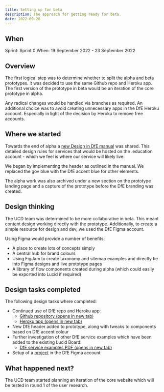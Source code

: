 ```yaml
---
title: Setting up for beta
description: The approach for getting ready for beta.
date: 2022-09-28
---
```


## When
Sprint: Sprint 0
When: 19 September 2022 - 23 September 2022

## Overview
The first logical step was to determine whether to split the alpha and beta prototypes. It was decided to use the same Github repo and Heroku app. The first version of the prototype in beta would be an iteration of the core prototype in alpha.

Any radical changes would be handled via branches as required. An additional choice was to avoid creating unnecessary apps in the DfE Heroku account. Especially in light of the decision by Heroku to remove free accounts.

## Where we started
Towards the end of alpha a <a href="https://design.education.gov.uk/branding.html" target="_blank">new Design in DfE manual</a> was shared. This detailed design rules for services that would be hosted on the .education account - which we feel is where our service will likely live.

We began by implementing the header as outlined in the manual. We replaced the gov blue with the DfE accent blue for other elements.

The alpha work was also archived under a new section on the prototype landing page and a capture of the prototype before the DfE branding was created.

## Design thinking
The UCD team was determined to be more collaborative in beta. This meant content design working directly with the prototype. Additionally, to create a simple resource for design and dev, we used the DfE Figma account.

Using Figma would provide a number of benefits:

- A place to create lots of concepts simply
- A central hub for brand colours
- Using FigJam to create taxonomy and sitemap examples and directly tie into Figma designs and live prototype pages
- A library of flow components created during alpha (which could easily be exported into Lucid if required)

## Design tasks completed
The following design tasks where completed:

- Continued use of DfE repo and Heroku app:
  - <a href="https://github.com/DFE-Digital/vcf-sw-career-development-prototype" target="_blank">Github repository (opens in new tab)</a>
  - <a href="https://vcf-sw-career-dev-prototype.herokuapp.com/" target="_blank">Heroku app (opens in new tab)</a>
- New DfE header added to prototype, along with tweaks to components based on DfE accent colour
- Further investigation of other DfE service examples which have been added to the existing Lucid Board:
  - <a href="https://lucid.app/lucidspark/aec2b364-6144-4839-ac02-c0f7b3dfaea3/edit?invitationId=inv_d0449cb7-b37a-4fac-94cb-e86ff3ed7c55#" target="_blank">DfE service examples PDF (opens in new tab)</a>
- Setup of a <a href="https://www.figma.com/files/project/57825408/VCF---Social-worker-career-development?fuid=1111661131405226767" target="_blank"> project</a> in the DfE Figma account

## What happened next?

The UCD team started planning an iteration of the core website which will be tested in round 1 of the user research.
